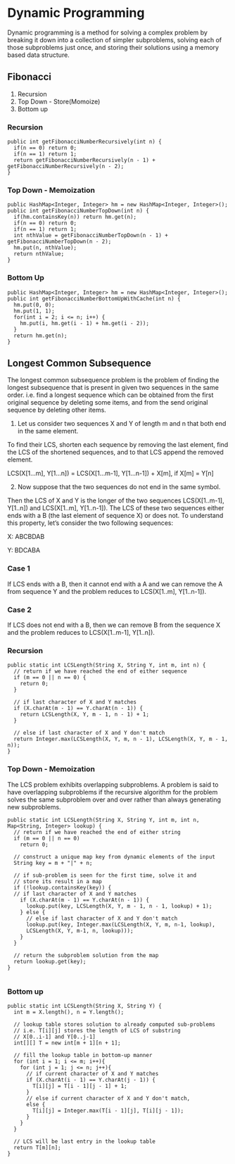 # Dynamic Programming

Dynamic programming is a method for solving a complex problem by breaking it down into a collection of simpler subproblems, solving each of those subproblems just once, and storing their solutions using a memory based data structure.

## Fibonacci

1. Recursion
2. Top Down - Store(Momoize)
3. Bottom up

### Recursion
```
public int getFibonacciNumberRecursively(int n) {
  if(n == 0) return 0;
  if(n == 1) return 1;
  return getFibonacciNumberRecursively(n - 1) + getFibonacciNumberRecursively(n - 2);
}
```

### Top Down - Memoization

```
public HashMap<Integer, Integer> hm = new HashMap<Integer, Integer>();
public int getFibonacciNumberTopDown(int n) {
  if(hm.containsKey(n)) return hm.get(n);
  if(n == 0) return 0;
  if(n == 1) return 1;
  int nthValue = getFibonacciNumberTopDown(n - 1) + getFibonacciNumberTopDown(n - 2);
  hm.put(n, nthValue);
  return nthValue;
}
```

### Bottom Up
```
public HashMap<Integer, Integer> hm = new HashMap<Integer, Integer>();
public int getFibonacciNumberBottomUpWithCache(int n) {
  hm.put(0, 0);
  hm.put(1, 1);
  for(int i = 2; i <= n; i++) {
    hm.put(i, hm.get(i - 1) + hm.get(i - 2));
  }
  return hm.get(n);
}
```

## Longest Common Subsequence

The longest common subsequence problem is the problem of finding the longest subsequence that is present in given two sequences in the same order. i.e. find a longest sequence which can be obtained from the first original sequence by deleting some items, and from the send original sequence by deleting other items.

1. Let us consider two sequences X and Y of length m and n that both end in the same element.

To find their LCS, shorten each sequence by removing the last element, find the LCS of the shortened sequences, and to that LCS append the removed element.

LCS(X[1...m], Y[1...n]) = LCS(X[1...m-1], Y[1...n-1]) + X[m], if X[m] = Y[n]

2. Now suppose that the two sequences do not end in the same symbol.


Then the LCS of X and Y is the longer of the two sequences LCS(X[1..m-1], Y[1..n]) and LCS(X[1..m], Y[1..n-1]). The LCS of these two sequences either ends with a B (the last element of sequence X) or does not. To understand this property, let’s consider the two following sequences:

X: ABCBDAB 


Y: BDCABA

### Case 1

If LCS ends with a B, then it cannot end with a A and we can remove the A from sequence Y and the problem reduces to LCS(X[1..m], Y[1..n-1]).

### Case 2

 If LCS does not end with a B, then we can remove B from the sequence X and the problem reduces to LCS(X[1..m-1], Y[1..n]).

### Recursion

```
public static int LCSLength(String X, String Y, int m, int n) {
  // return if we have reached the end of either sequence
  if (m == 0 || n == 0) {
    return 0;
  }

  // if last character of X and Y matches
  if (X.charAt(m - 1) == Y.charAt(n - 1)) {
    return LCSLength(X, Y, m - 1, n - 1) + 1;
  }

  // else if last character of X and Y don't match
  return Integer.max(LCSLength(X, Y, m, n - 1), LCSLength(X, Y, m - 1, n));
}
```

### Top Down - Memoization

The LCS problem exhibits overlapping subproblems. A problem is said to have overlapping subproblems if the recursive algorithm for the problem solves the same subproblem over and over rather than always generating new subproblems.


```
public static int LCSLength(String X, String Y, int m, int n, Map<String, Integer> lookup) {
  // return if we have reached the end of either string
  if (m == 0 || n == 0)
    return 0;

  // construct a unique map key from dynamic elements of the input
  String key = m + "|" + n;

  // if sub-problem is seen for the first time, solve it and
  // store its result in a map
  if (!lookup.containsKey(key)) {
  // if last character of X and Y matches
    if (X.charAt(m - 1) == Y.charAt(n - 1)) {
      lookup.put(key, LCSLength(X, Y, m - 1, n - 1, lookup) + 1);
    } else {
      // else if last character of X and Y don't match
      lookup.put(key, Integer.max(LCSLength(X, Y, m, n-1, lookup),
      LCSLength(X, Y, m-1, n, lookup)));
    }
  }

  // return the subproblem solution from the map
  return lookup.get(key);
}


```

### Bottom up

```
public static int LCSLength(String X, String Y) {
  int m = X.length(), n = Y.length();

  // lookup table stores solution to already computed sub-problems
  // i.e. T[i][j] stores the length of LCS of substring
  // X[0..i-1] and Y[0..j-1]
  int[][] T = new int[m + 1][n + 1];

  // fill the lookup table in bottom-up manner
  for (int i = 1; i <= m; i++){
    for (int j = 1; j <= n; j++){
      // if current character of X and Y matches
      if (X.charAt(i - 1) == Y.charAt(j - 1)) {
        T[i][j] = T[i - 1][j - 1] + 1;
      }
      // else if current character of X and Y don't match,
      else {
        T[i][j] = Integer.max(T[i - 1][j], T[i][j - 1]);
      }
	}
  }

  // LCS will be last entry in the lookup table
  return T[m][n];
}
```
